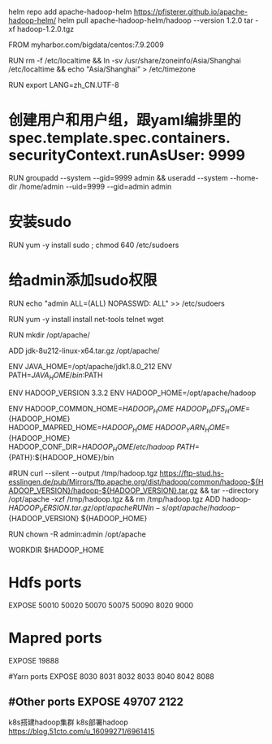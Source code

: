 helm repo add apache-hadoop-helm https://pfisterer.github.io/apache-hadoop-helm/
helm pull apache-hadoop-helm/hadoop --version 1.2.0
tar -xf hadoop-1.2.0.tgz


FROM myharbor.com/bigdata/centos:7.9.2009

RUN rm -f /etc/localtime && ln -sv /usr/share/zoneinfo/Asia/Shanghai /etc/localtime && echo "Asia/Shanghai" > /etc/timezone

RUN export LANG=zh_CN.UTF-8

# 创建用户和用户组，跟yaml编排里的spec.template.spec.containers. securityContext.runAsUser: 9999
RUN groupadd --system --gid=9999 admin && useradd --system --home-dir /home/admin --uid=9999 --gid=admin admin

# 安装sudo
RUN yum -y install sudo ; chmod 640 /etc/sudoers

# 给admin添加sudo权限
RUN echo "admin ALL=(ALL) NOPASSWD: ALL" >> /etc/sudoers

RUN yum -y install install net-tools telnet wget

RUN mkdir /opt/apache/

ADD jdk-8u212-linux-x64.tar.gz /opt/apache/

ENV JAVA_HOME=/opt/apache/jdk1.8.0_212
ENV PATH=$JAVA_HOME/bin:$PATH

ENV HADOOP_VERSION 3.3.2
ENV HADOOP_HOME=/opt/apache/hadoop

ENV HADOOP_COMMON_HOME=${HADOOP_HOME} \
    HADOOP_HDFS_HOME=${HADOOP_HOME} \
    HADOOP_MAPRED_HOME=${HADOOP_HOME} \
    HADOOP_YARN_HOME=${HADOOP_HOME} \
    HADOOP_CONF_DIR=${HADOOP_HOME}/etc/hadoop \
    PATH=${PATH}:${HADOOP_HOME}/bin

#RUN curl --silent --output /tmp/hadoop.tgz https://ftp-stud.hs-esslingen.de/pub/Mirrors/ftp.apache.org/dist/hadoop/common/hadoop-${HADOOP_VERSION}/hadoop-${HADOOP_VERSION}.tar.gz && tar --directory /opt/apache -xzf /tmp/hadoop.tgz && rm /tmp/hadoop.tgz
ADD hadoop-${HADOOP_VERSION}.tar.gz /opt/apache
RUN ln -s /opt/apache/hadoop-${HADOOP_VERSION} ${HADOOP_HOME}

RUN chown -R admin:admin /opt/apache

WORKDIR $HADOOP_HOME

# Hdfs ports
EXPOSE 50010 50020 50070 50075 50090 8020 9000

# Mapred ports
EXPOSE 19888

#Yarn ports
EXPOSE 8030 8031 8032 8033 8040 8042 8088

#Other ports
EXPOSE 49707 2122
-----------------------------------
k8s搭建hadoop集群 k8s部署hadoop
https://blog.51cto.com/u_16099271/6961415